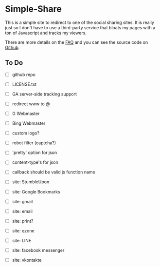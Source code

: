 Simple-Share
============

This is a simple site to redirect to one of the social sharing sites.  It is really just so I don't have to use a third-party service that bloats my pages with a ton of Javascript and tracks my viewers.

There are more details on the [FAQ](https://simpleshare.io/) and you can see the source code on [Github](https://www.github.com/fileformat/simpleshare).

To Do
-----
 - [ ] github repo
 - [ ] LICENSE.txt
 - [ ] GA server-side tracking support
 
 - [ ] redirect www to @
 - [ ] G Webmaster
 - [ ] Bing Webmaster
 - [ ] custom logo?
 - [ ] robot filter (captcha?)
 - [ ] 'pretty' option for json
 - [ ] content-type's for json
 - [ ] callback should be valid js function name
 - [ ] site: StumbleUpon
 - [ ] site: Google Bookmarks
 - [ ] site: gmail
 - [ ] site: email
 - [ ] site: print?
 - [ ] site: qzone
 - [ ] site: LINE
 - [ ] site: facebook messenger
 - [ ] site: vkontakte
